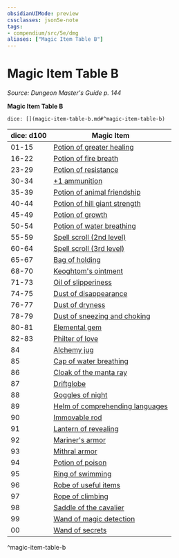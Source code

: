 ```yaml
---
obsidianUIMode: preview
cssclasses: json5e-note
tags:
- compendium/src/5e/dmg
aliases: ["Magic Item Table B"]
---
```

# Magic Item Table B
*Source: Dungeon Master's Guide p. 144* 

**Magic Item Table B**

`dice: [](magic-item-table-b.md#^magic-item-table-b)`

| dice: d100 | Magic Item |
|------------|------------|
| 01-15 | [Potion of greater healing](/3-Mechanics/CLI/items/potion-of-greater-healing.md) |
| 16-22 | [Potion of fire breath](/3-Mechanics/CLI/items/potion-of-fire-breath.md) |
| 23-29 | [Potion of resistance](/3-Mechanics/CLI/items/potion-of-resistance.md) |
| 30-34 | [+1 ammunition](/3-Mechanics/CLI/items/1-ammunition.md) |
| 35-39 | [Potion of animal friendship](/3-Mechanics/CLI/items/potion-of-animal-friendship.md) |
| 40-44 | [Potion of hill giant strength](/3-Mechanics/CLI/items/potion-of-hill-giant-strength.md) |
| 45-49 | [Potion of growth](/3-Mechanics/CLI/items/potion-of-growth.md) |
| 50-54 | [Potion of water breathing](/3-Mechanics/CLI/items/potion-of-water-breathing.md) |
| 55-59 | [Spell scroll (2nd level)](/3-Mechanics/CLI/items/spell-scroll-2nd-level.md) |
| 60-64 | [Spell scroll (3rd level)](/3-Mechanics/CLI/items/spell-scroll-3rd-level.md) |
| 65-67 | [Bag of holding](/3-Mechanics/CLI/items/bag-of-holding.md) |
| 68-70 | [Keoghtom's ointment](/3-Mechanics/CLI/items/keoghtoms-ointment.md) |
| 71-73 | [Oil of slipperiness](/3-Mechanics/CLI/items/oil-of-slipperiness.md) |
| 74-75 | [Dust of disappearance](/3-Mechanics/CLI/items/dust-of-disappearance.md) |
| 76-77 | [Dust of dryness](/3-Mechanics/CLI/items/dust-of-dryness.md) |
| 78-79 | [Dust of sneezing and choking](/3-Mechanics/CLI/items/dust-of-sneezing-and-choking.md) |
| 80-81 | [Elemental gem](/3-Mechanics/CLI/items/elemental-gem.md) |
| 82-83 | [Philter of love](/3-Mechanics/CLI/items/philter-of-love.md) |
| 84 | [Alchemy jug](/3-Mechanics/CLI/items/alchemy-jug.md) |
| 85 | [Cap of water breathing](/3-Mechanics/CLI/items/cap-of-water-breathing.md) |
| 86 | [Cloak of the manta ray](/3-Mechanics/CLI/items/cloak-of-the-manta-ray.md) |
| 87 | [Driftglobe](/3-Mechanics/CLI/items/driftglobe.md) |
| 88 | [Goggles of night](/3-Mechanics/CLI/items/goggles-of-night.md) |
| 89 | [Helm of comprehending languages](/3-Mechanics/CLI/items/helm-of-comprehending-languages.md) |
| 90 | [Immovable rod](/3-Mechanics/CLI/items/immovable-rod.md) |
| 91 | [Lantern of revealing](/3-Mechanics/CLI/items/lantern-of-revealing.md) |
| 92 | [Mariner's armor](/3-Mechanics/CLI/items/mariners-armor.md) |
| 93 | [Mithral armor](/3-Mechanics/CLI/items/mithral-armor.md) |
| 94 | [Potion of poison](/3-Mechanics/CLI/items/potion-of-poison.md) |
| 95 | [Ring of swimming](/3-Mechanics/CLI/items/ring-of-swimming.md) |
| 96 | [Robe of useful items](/3-Mechanics/CLI/items/robe-of-useful-items.md) |
| 97 | [Rope of climbing](/3-Mechanics/CLI/items/rope-of-climbing.md) |
| 98 | [Saddle of the cavalier](/3-Mechanics/CLI/items/saddle-of-the-cavalier.md) |
| 99 | [Wand of magic detection](/3-Mechanics/CLI/items/wand-of-magic-detection.md) |
| 00 | [Wand of secrets](/3-Mechanics/CLI/items/wand-of-secrets.md) |
^magic-item-table-b